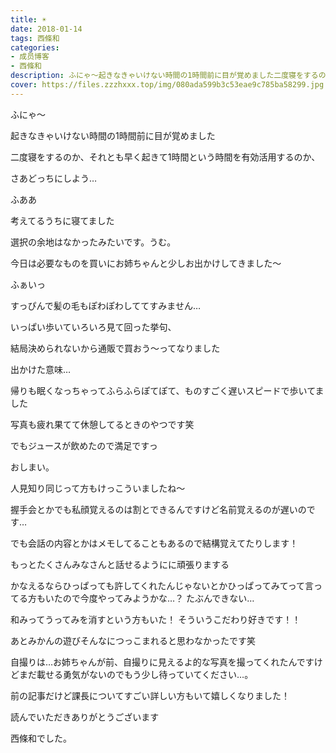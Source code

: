 ```yaml
---
title: ☀︎
date: 2018-01-14
tags: 西條和
categories: 
- 成员博客
- 西條和
description: ふにゃ〜起きなきゃいけない時間の1時間前に目が覚めました二度寝をするのか、それとも早く起きて1時間という時間を有効活用するのか、さあどっちにしよう…...
cover: https://files.zzzhxxx.top/img/080ada599b3c53eae9c785ba58299.jpg 
---
```







ふにゃ〜






起きなきゃいけない時間の1時間前に目が覚めました




二度寝をするのか、それとも早く起きて1時間という時間を有効活用するのか、



さあどっちにしよう…





ふああ







考えてるうちに寝てました




選択の余地はなかったみたいです。うむ。








今日は必要なものを買いにお姉ちゃんと少しお出かけしてきました〜







ふぁいっ









すっぴんで髪の毛もぽわぽわしててすみません…








いっぱい歩いていろいろ見て回った挙句、


結局決められないから通販で買おう〜ってなりました






出かけた意味…









帰りも眠くなっちゃってふらふらぽてぽて、ものすごく遅いスピードで歩いてました




写真も疲れ果てて休憩してるときのやつです笑






でもジュースが飲めたので満足ですっ













おしまい。






人見知り同じって方もけっこういましたね〜

握手会とかでも私顔覚えるのは割とできるんですけど名前覚えるのが遅いのです…

でも会話の内容とかはメモしてることもあるので結構覚えてたりします！

もっとたくさんみなさんと話せるようにに頑張りまする




かなえるならひっぱっても許してくれたんじゃないとかひっぱってみてって言ってる方もいたので今度やってみようかな…？
たぶんできない…




和みってうってみを消すという方もいた！
そういうこだわり好きです！！



あとみかんの遊びそんなにつっこまれると思わなかったです笑





自撮りは…お姉ちゃんが前、自撮りに見えるよ的な写真を撮ってくれたんですけどまだ載せる勇気がないのでもう少し待っていてください…。



前の記事だけど課長についてすごい詳しい方もいて嬉しくなりました！







読んでいただきありがとうございます




西條和でした。


